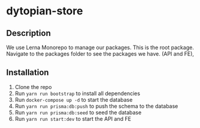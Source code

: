 # dytopian-store

## Description
We use Lerna Monorepo to manage our packages. This is the root package.
Navigate to the packages folder to see the packages we have. (API and FE),

## Installation
1. Clone the repo   
2. Run `yarn run bootstrap` to install all dependencies
3. Run `docker-compose up -d` to start the database
4. Run `yarn run prisma:db:push` to push the schema to the database
5. Run `yarn run prisma:db:seed` to seed the database
6. Run `yarn run start:dev` to start the API and FE